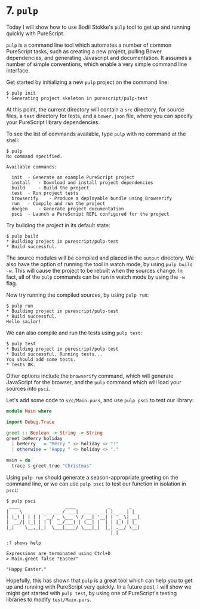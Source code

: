 # 7. `pulp`

Today I will show how to use Bodil Stokke's `pulp` tool to get up and running quickly with PureScript.

`pulp` is a command line tool which automates a number of common PureScript tasks, such as creating a new project, pulling Bower dependencies, and generating Javascript and documentation. It assumes a number of simple conventions, which enable a very simple command line interface.

Get started by initializing a new `pulp` project on the command line:

```text
$ pulp init
* Generating project skeleton in purescript/pulp-test
```

At this point, the current directory will contain a `src` directory, for source files, a `test` directory for tests, and a `bower.json` file, where you can specify your PureScript library dependencies.

To see the list of commands available, type `pulp` with no command at the shell:

```text
$ pulp
No command specified.

Available commands:

  init 	- Generate an example PureScript project
  install 	- Download and install project dependencies
  build 	- Build the project
  test 	- Run project tests
  browserify 	- Produce a deployable bundle using Browserify
  run 	- Compile and run the project
  docgen 	- Generate project documentation
  psci 	- Launch a PureScript REPL configured for the project
```

Try building the project in its default state:

```text
$ pulp build
* Building project in purescript/pulp-test
* Build successful.
```

The source modules will be compiled and placed in the `output` directory. We also have the option of running the tool in watch mode, by using `pulp build -w`. This will cause the project to be rebuilt when the sources change. In fact, all of the `pulp` commands can be run in watch mode by using the `-w` flag.

Now try running the compiled sources, by using `pulp run`:

```text
$ pulp run
* Building project in purescript/pulp-test
* Build successful.
Hello sailor!
```

We can also compile and run the tests using `pulp test`:

```text
$ pulp test
* Building project in purescript/pulp-test
* Build successful. Running tests...
You should add some tests.
* Tests OK.
```

Other options include the `browserify` command, which will generate JavaScript for the browser, and the `pulp` command which will load your sources into `psci`.

Let's add some code to `src/Main.purs`, and use `pulp psci` to test our library:

```purescript
module Main where

import Debug.Trace

greet :: Boolean -> String -> String
greet beMerry holiday
  | beMerry   = "Merry " <> holiday <> "!"
  | otherwise = "Happy " <> holiday <> "."

main = do
  trace $ greet true "Christmas"
```

Using `pulp run` should generate a season-appropriate greeting on the command line, or we can use `pulp psci` to test our function in isolation in `psci`:

```text
$ pulp psci
 ____                 ____            _       _   
|  _ \ _   _ _ __ ___/ ___|  ___ _ __(_)_ __ | |_
| |_) | | | | '__/ _ \___ \ / __| '__| | '_ \| __|
|  __/| |_| | | |  __/___) | (__| |  | | |_) | |_
|_|    \__,_|_|  \___|____/ \___|_|  |_| .__/ \__|
                                       |_|        

:? shows help

Expressions are terminated using Ctrl+D
> Main.greet false "Easter"

"Happy Easter."
```

Hopefully, this has shown that `pulp` is a great tool which can help you to get up and running with PureScript very quickly. In a future post, I will show we might get started with `pulp test`, by using one of PureScript's testing libraries to modify `test/Main.purs`.
